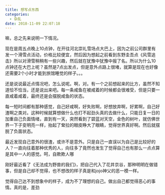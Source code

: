 ```yaml
---
title: 想写点东西
categories:
  - 杂乱
date: 2018-11-09 22:07:18
---
```

<p></p>
<!-- more -->

嘛，总之先来说明一下情况。

现在是周五点晚上10点钟，在开往河北崇礼雪场点大巴上，因为之前公司群里有发一个滑雪点活动，价格比较便宜，然后因为想起之前看到东野圭吾点《风雪追击》所以对滑雪稍稍有一些兴趣，然后就在犹豫中犹豫中报了名。所以为什么10点钟还在大巴上呢？虽然是7点出发点，但是意外点路上很堵，就算是现在也好像还需要2个小时才能到旅馆睡觉的样子。。。

还是说说最近点情况吧，怎么说呢。啊，对。有一个之前想起来的比方，虽然不知道恰不恰当，还是说出来吧。每一条咸鱼在被咸着的时候都会很难受，但是只要一直咸着咸着，最终还是会摆脱咸鱼的状态。

每一短时间都有那种感觉，自己好咸啊，好失败啊，好想放弃啊，好累啊，自己好渣啊之类对。这种时候就算想做什么也打不起劲头真的去做什么，只能日复一日的加重自己负面情绪，直到有一天，突然看到了碧蓝对天空，金色的树叶，就仿佛世界一下子变明亮一样，抬起了耷拉的眼皮睁大了眼睛，觉得世界真好啊。然后就摆脱了负面状态。

最近发现自己意外的很渣，或许不是意外。只是自己一直误以为自己是比较好的人？一直向往着那种优秀的人，向往多了竟然也发生了觉得自己也有那么一点点算是其中一人的感觉。呵，自欺欺人哪

刚好最近看了《无法成为野兽的我们》，把自己代入了花井京谷，那种明明在做错事，但是自己却不觉得，也不想改的样子真是和jojo神父的恶一模一样。

觉得自己达不到想象中的样子，成为不了理想的自己。做出自己都觉得恶心的事情。真的是，差劲
